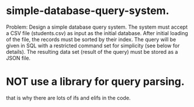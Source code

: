 # simple-database-query-system.
Problem: Design a simple database query system. The system must accept a CSV file
(students.csv) as input as the initial database. After initial loading of the file, the records must
be sorted by their index. The query will be given in SQL with a restricted command set for
simplicity (see below for details). The resulting data set (result of the query) must be stored as
a JSON file.
# NOT use a library for query parsing.
that is why there are lots of ifs and elifs in the code.
